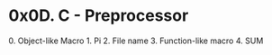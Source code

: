 <h1> 0x0D. C - Preprocessor</h1>
0. Object-like Macro
1. Pi
2. File name
3. Function-like macro
4. SUM

